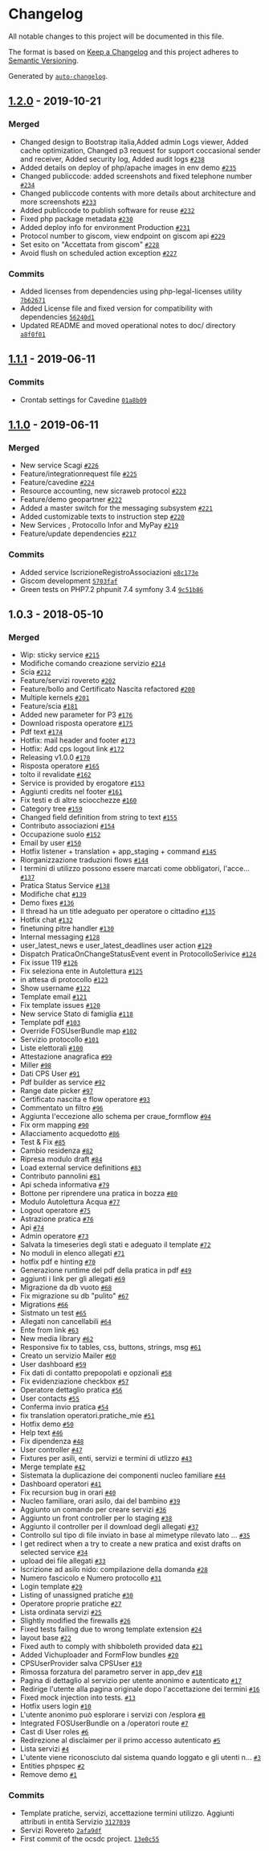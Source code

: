 # Changelog

All notable changes to this project will be documented in this file.

The format is based on [Keep a Changelog](https://keepachangelog.com/en/1.0.0/)
and this project adheres to [Semantic Versioning](https://semver.org/spec/v2.0.0.html).

Generated by [`auto-changelog`](https://github.com/CookPete/auto-changelog).

## [1.2.0](https://github.com/OpencontentCoop/ocsdc/compare/1.1.1...1.2.0) - 2019-10-21

### Merged

- Changed design to Bootstrap italia,Added admin Logs viewer, Added cache optimization, Changed p3 request for support coccasional sender and receiver, Added security log, Added audit logs [`#238`](https://github.com/OpencontentCoop/ocsdc/pull/238)
- Added details on deploy of php/apache images in env demo [`#235`](https://github.com/OpencontentCoop/ocsdc/pull/235)
- Changed publiccode: added screenshots and fixed telephone number [`#234`](https://github.com/OpencontentCoop/ocsdc/pull/234)
- Changed publiccode contents with more details about architecture and more screenshots [`#233`](https://github.com/OpencontentCoop/ocsdc/pull/233)
- Added publiccode to publish software for reuse [`#232`](https://github.com/OpencontentCoop/ocsdc/pull/232)
- Fixed php package metadata [`#230`](https://github.com/OpencontentCoop/ocsdc/pull/230)
- Added deploy info for environment Production [`#231`](https://github.com/OpencontentCoop/ocsdc/pull/231)
- Protocol number to giscom, view endpoint  on giscom api [`#229`](https://github.com/OpencontentCoop/ocsdc/pull/229)
- Set esito on "Accettata from giscom" [`#228`](https://github.com/OpencontentCoop/ocsdc/pull/228)
- Avoid flush on scheduled action exception [`#227`](https://github.com/OpencontentCoop/ocsdc/pull/227)

### Commits

- Added licenses from dependencies using php-legal-licenses utility [`7b62671`](https://github.com/OpencontentCoop/ocsdc/commit/7b6267182df4f0102024ca7594c3328539cf10af)
- Added License file and fixed version for compatibility with dependencies [`56240d1`](https://github.com/OpencontentCoop/ocsdc/commit/56240d146bc9cc9dca8661cc94f46e804ed8fa36)
- Updated README and moved operational notes to doc/ directory [`a8f0f01`](https://github.com/OpencontentCoop/ocsdc/commit/a8f0f01c52c7caaaa749d6b92af3b0009b7fce52)

## [1.1.1](https://github.com/OpencontentCoop/ocsdc/compare/1.1.0...1.1.1) - 2019-06-11

### Commits

- Crontab settings for Cavedine [`01a8b09`](https://github.com/OpencontentCoop/ocsdc/commit/01a8b09b1af0b6c2ace6ddab6b2f97bc66d6f62d)

## [1.1.0](https://github.com/OpencontentCoop/ocsdc/compare/1.0.3...1.1.0) - 2019-06-11

### Merged

- New service Scagi [`#226`](https://github.com/OpencontentCoop/ocsdc/pull/226)
- Feature/integrationrequest file [`#225`](https://github.com/OpencontentCoop/ocsdc/pull/225)
- Feature/cavedine [`#224`](https://github.com/OpencontentCoop/ocsdc/pull/224)
- Resource accounting, new sicraweb protocol [`#223`](https://github.com/OpencontentCoop/ocsdc/pull/223)
- Feature/demo geopartner [`#222`](https://github.com/OpencontentCoop/ocsdc/pull/222)
- Added a master switch for the messaging subsystem [`#221`](https://github.com/OpencontentCoop/ocsdc/pull/221)
- Added customizable texts to instruction step [`#220`](https://github.com/OpencontentCoop/ocsdc/pull/220)
- New Services , Protocollo Infor and MyPay [`#219`](https://github.com/OpencontentCoop/ocsdc/pull/219)
- Feature/update dependencies [`#217`](https://github.com/OpencontentCoop/ocsdc/pull/217)

### Commits

- Added service IscrizioneRegistroAssociazioni [`e8c173e`](https://github.com/OpencontentCoop/ocsdc/commit/e8c173e902db7551638f535f864210a3344d1959)
- Giscom development [`5703faf`](https://github.com/OpencontentCoop/ocsdc/commit/5703faf6264bfd1dcde36931d368289251cb4107)
- Green tests on PHP7.2 phpunit 7.4 symfony 3.4 [`9c51b86`](https://github.com/OpencontentCoop/ocsdc/commit/9c51b865dcf83862a2b98b9bbe1e3c7486a00179)

## 1.0.3 - 2018-05-10

### Merged

- Wip: sticky service [`#215`](https://github.com/OpencontentCoop/ocsdc/pull/215)
- Modifiche comando creazione servizio [`#214`](https://github.com/OpencontentCoop/ocsdc/pull/214)
- Scia [`#212`](https://github.com/OpencontentCoop/ocsdc/pull/212)
- Feature/servizi rovereto [`#202`](https://github.com/OpencontentCoop/ocsdc/pull/202)
- Feature/bollo and Certificato Nascita refactored [`#200`](https://github.com/OpencontentCoop/ocsdc/pull/200)
- Multiple kernels [`#201`](https://github.com/OpencontentCoop/ocsdc/pull/201)
- Feature/scia [`#181`](https://github.com/OpencontentCoop/ocsdc/pull/181)
- Added new parameter for P3 [`#176`](https://github.com/OpencontentCoop/ocsdc/pull/176)
- Download risposta operatore [`#175`](https://github.com/OpencontentCoop/ocsdc/pull/175)
- Pdf text [`#174`](https://github.com/OpencontentCoop/ocsdc/pull/174)
- Hotfix: mail header and footer [`#173`](https://github.com/OpencontentCoop/ocsdc/pull/173)
- Hotfix: Add cps logout link [`#172`](https://github.com/OpencontentCoop/ocsdc/pull/172)
- Releasing v1.0.0 [`#170`](https://github.com/OpencontentCoop/ocsdc/pull/170)
- Risposta operatore [`#165`](https://github.com/OpencontentCoop/ocsdc/pull/165)
- tolto il revalidate [`#162`](https://github.com/OpencontentCoop/ocsdc/pull/162)
- Service is provided by erogatore [`#153`](https://github.com/OpencontentCoop/ocsdc/pull/153)
- Aggiunti credits nel footer [`#161`](https://github.com/OpencontentCoop/ocsdc/pull/161)
- Fix testi e di altre sciocchezze [`#160`](https://github.com/OpencontentCoop/ocsdc/pull/160)
- Category tree [`#159`](https://github.com/OpencontentCoop/ocsdc/pull/159)
- Changed field definition from string to text [`#155`](https://github.com/OpencontentCoop/ocsdc/pull/155)
- Contributo associazioni [`#154`](https://github.com/OpencontentCoop/ocsdc/pull/154)
- Occupazione suolo [`#152`](https://github.com/OpencontentCoop/ocsdc/pull/152)
- Email by user [`#150`](https://github.com/OpencontentCoop/ocsdc/pull/150)
- Hotfix listener + translation + app_staging + command [`#145`](https://github.com/OpencontentCoop/ocsdc/pull/145)
- Riorganizzazione traduzioni flows [`#144`](https://github.com/OpencontentCoop/ocsdc/pull/144)
- I termini di utilizzo possono essere marcati come obbligatori, l'acce… [`#137`](https://github.com/OpencontentCoop/ocsdc/pull/137)
- Pratica Status Service [`#138`](https://github.com/OpencontentCoop/ocsdc/pull/138)
- Modifiche chat [`#139`](https://github.com/OpencontentCoop/ocsdc/pull/139)
- Demo fixes [`#136`](https://github.com/OpencontentCoop/ocsdc/pull/136)
- Il thread ha un title adeguato per operatore o cittadino [`#135`](https://github.com/OpencontentCoop/ocsdc/pull/135)
- Hotfix chat [`#132`](https://github.com/OpencontentCoop/ocsdc/pull/132)
- finetuning pitre handler [`#130`](https://github.com/OpencontentCoop/ocsdc/pull/130)
- Internal messaging [`#128`](https://github.com/OpencontentCoop/ocsdc/pull/128)
- user_latest_news e user_latest_deadlines user action [`#129`](https://github.com/OpencontentCoop/ocsdc/pull/129)
- Dispatch PraticaOnChangeStatusEvent event in ProtocolloSerivice [`#124`](https://github.com/OpencontentCoop/ocsdc/pull/124)
- Fix issue 119 [`#126`](https://github.com/OpencontentCoop/ocsdc/pull/126)
- Fix seleziona ente in Autolettura [`#125`](https://github.com/OpencontentCoop/ocsdc/pull/125)
- in attesa di protocollo [`#123`](https://github.com/OpencontentCoop/ocsdc/pull/123)
- Show username [`#122`](https://github.com/OpencontentCoop/ocsdc/pull/122)
- Template email [`#121`](https://github.com/OpencontentCoop/ocsdc/pull/121)
- Fix template issues [`#120`](https://github.com/OpencontentCoop/ocsdc/pull/120)
- New service Stato di famiglia [`#118`](https://github.com/OpencontentCoop/ocsdc/pull/118)
- Template pdf [`#103`](https://github.com/OpencontentCoop/ocsdc/pull/103)
- Override FOSUserBundle map [`#102`](https://github.com/OpencontentCoop/ocsdc/pull/102)
- Servizio protocollo [`#101`](https://github.com/OpencontentCoop/ocsdc/pull/101)
- Liste elettorali [`#100`](https://github.com/OpencontentCoop/ocsdc/pull/100)
- Attestazione anagrafica [`#99`](https://github.com/OpencontentCoop/ocsdc/pull/99)
- Miller [`#98`](https://github.com/OpencontentCoop/ocsdc/pull/98)
- Dati CPS User [`#91`](https://github.com/OpencontentCoop/ocsdc/pull/91)
- Pdf builder as service [`#92`](https://github.com/OpencontentCoop/ocsdc/pull/92)
- Range date picker [`#97`](https://github.com/OpencontentCoop/ocsdc/pull/97)
- Certificato nascita e flow operatore [`#93`](https://github.com/OpencontentCoop/ocsdc/pull/93)
- Commentato un filtro [`#96`](https://github.com/OpencontentCoop/ocsdc/pull/96)
- Aggiunta l'eccezione allo schema per craue_formflow [`#94`](https://github.com/OpencontentCoop/ocsdc/pull/94)
- Fix orm mapping  [`#90`](https://github.com/OpencontentCoop/ocsdc/pull/90)
- Allacciamento acquedotto [`#86`](https://github.com/OpencontentCoop/ocsdc/pull/86)
- Test & Fix [`#85`](https://github.com/OpencontentCoop/ocsdc/pull/85)
- Cambio residenza [`#82`](https://github.com/OpencontentCoop/ocsdc/pull/82)
- Ripresa modulo draft [`#84`](https://github.com/OpencontentCoop/ocsdc/pull/84)
- Load external service definitions [`#83`](https://github.com/OpencontentCoop/ocsdc/pull/83)
- Contributo pannolini [`#81`](https://github.com/OpencontentCoop/ocsdc/pull/81)
- Api scheda informativa [`#79`](https://github.com/OpencontentCoop/ocsdc/pull/79)
- Bottone per riprendere una pratica in bozza [`#80`](https://github.com/OpencontentCoop/ocsdc/pull/80)
- Modulo Autolettura Acqua [`#77`](https://github.com/OpencontentCoop/ocsdc/pull/77)
- Logout operatore [`#75`](https://github.com/OpencontentCoop/ocsdc/pull/75)
- Astrazione pratica [`#76`](https://github.com/OpencontentCoop/ocsdc/pull/76)
- Api [`#74`](https://github.com/OpencontentCoop/ocsdc/pull/74)
- Admin operatore [`#73`](https://github.com/OpencontentCoop/ocsdc/pull/73)
- Salvata la timeseries degli stati e adeguato il template [`#72`](https://github.com/OpencontentCoop/ocsdc/pull/72)
- No moduli in elenco allegati [`#71`](https://github.com/OpencontentCoop/ocsdc/pull/71)
- hotfix pdf e hinting [`#70`](https://github.com/OpencontentCoop/ocsdc/pull/70)
- Generazione runtime del pdf della pratica in pdf [`#49`](https://github.com/OpencontentCoop/ocsdc/pull/49)
- aggiunti i link per gli allegati [`#69`](https://github.com/OpencontentCoop/ocsdc/pull/69)
- Migrazione da db vuoto [`#68`](https://github.com/OpencontentCoop/ocsdc/pull/68)
- Fix migrazione su db "pulito" [`#67`](https://github.com/OpencontentCoop/ocsdc/pull/67)
- Migrations [`#66`](https://github.com/OpencontentCoop/ocsdc/pull/66)
- Sistmato un test [`#65`](https://github.com/OpencontentCoop/ocsdc/pull/65)
- Allegati non cancellabili [`#64`](https://github.com/OpencontentCoop/ocsdc/pull/64)
- Ente from link [`#63`](https://github.com/OpencontentCoop/ocsdc/pull/63)
- New media library [`#62`](https://github.com/OpencontentCoop/ocsdc/pull/62)
- Responsive fix to tables, css, buttons, strings, msg [`#61`](https://github.com/OpencontentCoop/ocsdc/pull/61)
- Creato un servizio Mailer [`#60`](https://github.com/OpencontentCoop/ocsdc/pull/60)
- User dashboard [`#59`](https://github.com/OpencontentCoop/ocsdc/pull/59)
- Fix dati di contatto prepopolati e opzionali [`#58`](https://github.com/OpencontentCoop/ocsdc/pull/58)
- Fix evidenziazione checkbox [`#57`](https://github.com/OpencontentCoop/ocsdc/pull/57)
- Operatore dettaglio pratica [`#56`](https://github.com/OpencontentCoop/ocsdc/pull/56)
- User contacts [`#55`](https://github.com/OpencontentCoop/ocsdc/pull/55)
- Conferma invio pratica [`#54`](https://github.com/OpencontentCoop/ocsdc/pull/54)
- fix translation operatori.pratiche_mie [`#51`](https://github.com/OpencontentCoop/ocsdc/pull/51)
- Hotfix demo [`#50`](https://github.com/OpencontentCoop/ocsdc/pull/50)
- Help text [`#46`](https://github.com/OpencontentCoop/ocsdc/pull/46)
- Fix dipendenza [`#48`](https://github.com/OpencontentCoop/ocsdc/pull/48)
- User controller [`#47`](https://github.com/OpencontentCoop/ocsdc/pull/47)
- Fixtures per asili, enti, servizi e termini di utlizzo [`#43`](https://github.com/OpencontentCoop/ocsdc/pull/43)
- Merge template [`#42`](https://github.com/OpencontentCoop/ocsdc/pull/42)
- Sistemata la duplicazione dei componenti nucleo familiare [`#44`](https://github.com/OpencontentCoop/ocsdc/pull/44)
- Dashboard operatori [`#41`](https://github.com/OpencontentCoop/ocsdc/pull/41)
- Fix recursion bug in orari [`#40`](https://github.com/OpencontentCoop/ocsdc/pull/40)
- Nucleo familiare, orari asilo, dai del bambino [`#39`](https://github.com/OpencontentCoop/ocsdc/pull/39)
- Aggiunto un comando per creare servizi [`#36`](https://github.com/OpencontentCoop/ocsdc/pull/36)
- Aggiunto un front controller per lo staging [`#38`](https://github.com/OpencontentCoop/ocsdc/pull/38)
- Aggiunto  il controller per il download degli allegati [`#37`](https://github.com/OpencontentCoop/ocsdc/pull/37)
- Controllo sul tipo di file inviato in base al mimetype rilevato lato … [`#35`](https://github.com/OpencontentCoop/ocsdc/pull/35)
- I get redirect when a try to create a new pratica and exist drafts on selected service [`#34`](https://github.com/OpencontentCoop/ocsdc/pull/34)
- upload dei file allegati [`#33`](https://github.com/OpencontentCoop/ocsdc/pull/33)
- Iscrizione ad asilo nido: compilazione della domanda [`#28`](https://github.com/OpencontentCoop/ocsdc/pull/28)
- Numero fascicolo e Numero protocollo [`#31`](https://github.com/OpencontentCoop/ocsdc/pull/31)
- Login template [`#29`](https://github.com/OpencontentCoop/ocsdc/pull/29)
- Listing of unassigned pratiche [`#30`](https://github.com/OpencontentCoop/ocsdc/pull/30)
- Operatore proprie pratiche [`#27`](https://github.com/OpencontentCoop/ocsdc/pull/27)
- Lista ordinata servizi [`#25`](https://github.com/OpencontentCoop/ocsdc/pull/25)
- Slightly modified the firewalls [`#26`](https://github.com/OpencontentCoop/ocsdc/pull/26)
- Fixed tests failing due to wrong template extension [`#24`](https://github.com/OpencontentCoop/ocsdc/pull/24)
- layout base [`#22`](https://github.com/OpencontentCoop/ocsdc/pull/22)
- Fixed auth to comply with shibboleth provided data [`#21`](https://github.com/OpencontentCoop/ocsdc/pull/21)
- Added Vichuploader and FormFlow bundles [`#20`](https://github.com/OpencontentCoop/ocsdc/pull/20)
- CPSUserProvider salva CPSUser [`#19`](https://github.com/OpencontentCoop/ocsdc/pull/19)
- Rimossa forzatura del parametro server in app_dev [`#18`](https://github.com/OpencontentCoop/ocsdc/pull/18)
- Pagina di dettaglio al servizio per utente anonimo e autenticato [`#17`](https://github.com/OpencontentCoop/ocsdc/pull/17)
- Redirige l'utente alla pagina originale dopo l'accettazione dei termini [`#16`](https://github.com/OpencontentCoop/ocsdc/pull/16)
- Fixed mock injection into tests. [`#13`](https://github.com/OpencontentCoop/ocsdc/pull/13)
- Hotfix users login [`#10`](https://github.com/OpencontentCoop/ocsdc/pull/10)
- L'utente anonimo può esplorare i servizi con /esplora [`#8`](https://github.com/OpencontentCoop/ocsdc/pull/8)
- Integrated FOSUserBundle on a /operatori route [`#7`](https://github.com/OpencontentCoop/ocsdc/pull/7)
- Cast di User roles [`#6`](https://github.com/OpencontentCoop/ocsdc/pull/6)
- Redirezione al disclaimer per il primo accesso autenticato [`#5`](https://github.com/OpencontentCoop/ocsdc/pull/5)
- Lista servizi [`#4`](https://github.com/OpencontentCoop/ocsdc/pull/4)
- L'utente viene riconosciuto dal sistema quando loggato e gli utenti n… [`#3`](https://github.com/OpencontentCoop/ocsdc/pull/3)
- Entities phpspec [`#2`](https://github.com/OpencontentCoop/ocsdc/pull/2)
- Remove demo [`#1`](https://github.com/OpencontentCoop/ocsdc/pull/1)

### Commits

- Template pratiche, servizi, accettazione termini utilizzo. Aggiunti attributi in entità Servizio [`3127039`](https://github.com/OpencontentCoop/ocsdc/commit/31270397fa18ec81a1d65b65fc30ba24938a42ca)
- Servizi Rovereto [`2afa9df`](https://github.com/OpencontentCoop/ocsdc/commit/2afa9df909cf93535f05ec257478759a415c1ee0)
- First commit of the ocsdc project. [`13e0c55`](https://github.com/OpencontentCoop/ocsdc/commit/13e0c5552421b071eb4a76db19162c22162f2608)
